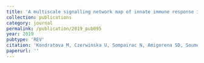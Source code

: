 ```yaml
---
title: 'A multiscale signalling network map of innate immune response in cancer reveals cell heterogeneity signatures'
collection: publications
category: journal
permalink: /publication/2019_pub095
year: 2019
pubtype: 'REV'
citation: 'Kondratova M, Czerwinska U, Sompairac N, Amigorena SD, Soumelis V, Barillot E, Zinovyev A, Kuperstein I. <a href="">A multiscale signalling network map of innate immune response in cancer reveals cell heterogeneity signatures</a>. 2019. Nature Communications, in press'
paperurl: ''
---
```


